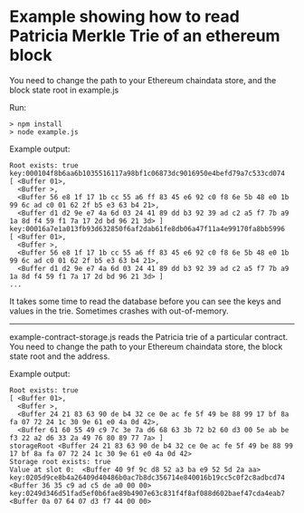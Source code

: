 # Example showing how to read Patricia Merkle Trie of an ethereum block

You need to change the path to your Ethereum chaindata store, and the block state root in example.js

Run:

```
> npm install
> node example.js
```

Example output:

```
Root exists: true
key:000104f8b6aa6b1035516117a98bf1c06873dc9016950e4befd79a7c533cd074
[ <Buffer 01>,
  <Buffer >,
  <Buffer 56 e8 1f 17 1b cc 55 a6 ff 83 45 e6 92 c0 f8 6e 5b 48 e0 1b 99 6c ad c0 01 62 2f b5 e3 63 b4 21>,
  <Buffer d1 d2 9e e7 4a 6d 03 24 41 89 dd b3 92 39 ad c2 a5 f7 7b a9 1a 8d f4 59 f1 7a 17 2d bd 96 21 3d> ]
key:00016a7e1a013fb93d632850f6af2dab61fe8db06a47f11a4e99170fa8bb5996
[ <Buffer 01>,
  <Buffer >,
  <Buffer 56 e8 1f 17 1b cc 55 a6 ff 83 45 e6 92 c0 f8 6e 5b 48 e0 1b 99 6c ad c0 01 62 2f b5 e3 63 b4 21>,
  <Buffer d1 d2 9e e7 4a 6d 03 24 41 89 dd b3 92 39 ad c2 a5 f7 7b a9 1a 8d f4 59 f1 7a 17 2d bd 96 21 3d> ]
...
```

It takes some time to read the database before you can see the keys and values in the trie.
Sometimes crashes with out-of-memory.

---

example-contract-storage.js reads the Patricia trie of a particular contract.
You need to change the path to your Ethereum chaindata store, the block state root and the address.

Example output:

```
Root exists: true
[ <Buffer 01>,
  <Buffer >,
  <Buffer 24 21 83 63 90 de b4 32 ce 0e ac fe 5f 49 be 88 99 17 bf 8a fa 07 72 24 1c 30 9e 61 e0 4a 0d 42>,
  <Buffer 61 60 55 49 c9 7c 3e 7a d6 68 63 3b 72 b2 60 d3 00 5e ab be f3 22 a2 d6 33 2a 49 76 80 89 77 7a> ]
storageRoot <Buffer 24 21 83 63 90 de b4 32 ce 0e ac fe 5f 49 be 88 99 17 bf 8a fa 07 72 24 1c 30 9e 61 e0 4a 0d 42>
Storage root exists: true
Value at slot 0:  <Buffer 40 9f 9c d8 52 a3 ba e9 52 5d 2a aa>
key:0205d9ce8b4a26409d40486b0ac7b8dc356714e840016b19cc5c0f2c8adbcd74
<Buffer 36 35 c9 ad c5 de a0 00 00>
key:0249d346d51fad5ef0b6fae89b4907e63c831f4f8af088d602baef47cda4eab7
<Buffer 0a 07 64 07 d3 f7 44 00 00>
```